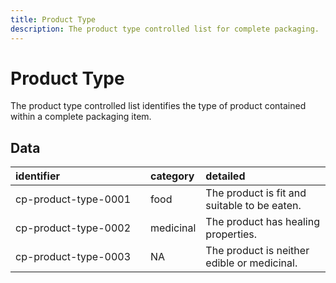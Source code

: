 ```yaml
---
title: Product Type
description: The product type controlled list for complete packaging.
---
```


# Product Type

The product type controlled list identifies the type of product contained within a complete packaging item.

## Data
|<div style="width:200px">identifier</div>|category|detailed|
|:-|:-|:-|
|cp-product-type-0001|food|The product is fit and suitable to be eaten.|
|cp-product-type-0002|medicinal|The product has healing properties.|
|cp-product-type-0003|NA|The product is neither edible or medicinal.|
